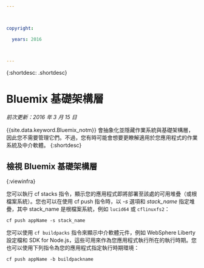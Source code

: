 ```yaml
---

 

copyright:

  years: 2016

 

---
```


{:shortdesc: .shortdesc}

#  Bluemix 基礎架構層

*前次更新：2016 年 3 月 15 日*

{{site.data.keyword.Bluemix_notm}} 會抽象化並隱藏作業系統與基礎架構層，因此您不需要管理它們。不過，您有時可能會想要更瞭解適用於您應用程式的作業系統及中介軟體。
{:shortdesc}

## 檢視 Bluemix 基礎架構層
{:viewinfra}

您可以執行 cf stacks 指令，顯示您的應用程式即將部署至該處的可用堆疊（或根檔案系統）。您也可以在使用 cf push 指令時，以 *-s* 選項和 *stack_name* 指定堆疊，其中 stack_name 是根檔案系統，例如 `lucid64` 或 `cflinuxfs2`：
```
cf push appName -s stack_name
```
您可以使用 `cf buildpacks` 指令來顯示中介軟體元件，例如 WebSphere Liberty 設定檔和 SDK for Node.js，這些可用來作為您應用程式執行所在的執行時期。您也可以使用下列指令為您的應用程式指定執行時期環境：
```
cf push appName -b buildpackname
```

